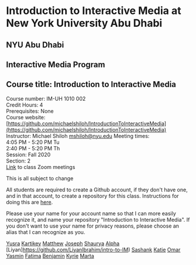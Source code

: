 # Introduction to Interactive Media at New York University Abu Dhabi  
## NYU Abu Dhabi
## Interactive Media Program
## Course title: Introduction to Interactive Media
Course number: IM-UH 1010 002    
Credit Hours: 4     
Prerequisites: None     
Course website: [https://github.com/michaelshiloh/IntroductionToInteractiveMedia](https://github.com/michaelshiloh/IntroductionToInteractiveMedia)    
Instructor: Michael Shiloh mshiloh@nyu.edu
Meeting times:    
4:05 PM - 5:20 PM Tu    
2:40 PM - 5:20 PM Th    
Session: Fall 2020    
Section: 2  
[Link](https://nyu.zoom.us/j/94816402645) to class Zoom meetings

This is all subject to change

All students are required to create a Github account, if they don't have one,
and in that account, to create a repository for this class. Instructions for
doing this are
[here](https://github.com/michaelshiloh/resourcesForClasses#github-resources).

Please use your name for your account name so that I can more easily recognize
it, and name your repository "Introduction to Interactive Media". If you don't
want to use your name for privacy reasons, please choose an alias that I can
recognize as you.

[Yusra](https://github.com/yusra-khan/intro-to-im)
[Kartikey](https://github.com/KartikeySinghal/IntroToIM)
[Matthew](https://github.com/mjvar/intro-to-interactive-media)
[Joseph](https://github.com/jhongover9000/intro2im)
[Shaurya](https://github.com/shaurya-io/introduction-to-interactive-media)
[Alpha](https://github.com/Alphaam/Intro-to-IM)
[Liyan]https://github.com/LiyanIbrahim/intro-to-IM)
[Sashank](https://github.com/sashanksilwal/introduction_to_interactive_media)
[Katie](https://github.com/katieferreol/introduction-to-interactive-media)
[Omar](https://github.com/soablackwhite/Intro-to-IM)
[Yasmin](https://github.com/yasmin-alshurafa/introduction-to-interactive-media)
[Fatima](https://github.com/FatimaAlmaazmi/introIM)
[Benjamin](http://github.com/molarmanful/IntroductionToInteractiveMedia)
[Kyrie](https://github.com/Kyrie21323/introduction-to-interactive-media)
[Marta](https://github.com/martapienkosz/interactivemedia)
